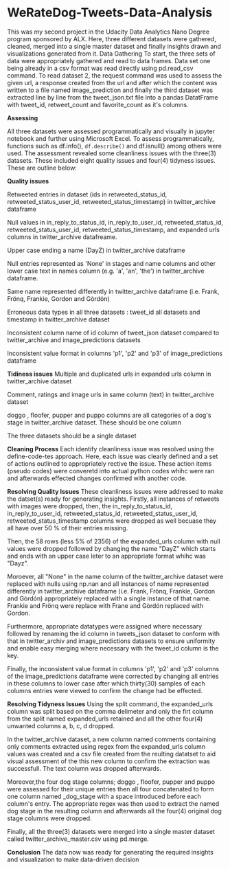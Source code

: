 # WeRateDog-Tweets-Data-Analysis
This was my second project in the Udacity Data Analytics Nano Degree program sponsored by ALX. Here, three different datasets were gathered, cleaned, merged into a single master dataset and finally insights drawn and visualizations generated from it.
Data Gathering
To start, the three sets of data were appropriately gathered and read to data frames. Data set one being already in a csv format was read directly using pd.read_csv command. To read dataset 2, the request command was used to assess the given url, a response created from the url and after which the content was written to a file named image_prediction and finally the third dataset was extracted line by line from the tweet_json.txt file into a pandas DatatFrame with tweet_id, retweet_count and favorite_count as it's columns.

__Assessing__

All three datasets were assessed programmatically and visually in jupyter notebook and further using Microsoft Excel. To assess programmatically, functions such as df.info(), ```df.describe()``` and df.isnull() among others were used. The assessment revealed some cleanliness issues with the three(3) datasets. These included eight quality issues and four(4) tidyness issues. These are outline below:

__Quality issues__

Retweeted entries in dataset (ids in retweeted_status_id, retweeted_status_user_id, retweeted_status_timestamp) in twitter_archive dataframe

Null values in in_reply_to_status_id, in_reply_to_user_id, retweeted_status_id, retweeted_status_user_id, retweeted_status_timestamp, and expanded urls columns in twitter_archive datafreame.

Upper case ending a name (DayZ) in twitter_archive dataframe

Null entries represented as 'None' in stages and name columns and other lower case text in names column (e.g. 'a', 'an', 'the') in twitter_archive dataframe.

Same name represented differently in twitter_archive dataframe (i.e. Frank, Frönq, Frankie, Gordon and Gòrdón)

Erroneous data types in all three datasets : tweet_id all datasets and timestamp in twitter_archive dataset

Inconsistent column name of id column of tweet_json dataset compared to twitter_archive and image_predictions datasets

Inconsistent value format in columns 'p1', 'p2' and 'p3' of image_predictions dataframe


__Tidiness issues__
Multiple and duplicated urls in expanded urls column in twitter_archive dataset

Comment, ratings and image urls in same column (text) in twitter_archive dataset

doggo , floofer, pupper and puppo columns are all categories of a dog's stage in twitter_archive dataset. These should be one column

The three datasets should be a single dataset


__Cleaning Process__
Each identify cleanliness issue was resolved using the define-code-tes approach. Here, each issue was clearly defined and a set of actions outlined to appropriately rective the issue. These action items (pseudo codes) were converetd into actual python codes whihc were ran and afterwards effected changes confirmed with another code.

__Resolving Quality Issues__
These cleanliness issues were addressed to make the datset(s) ready for generating insights. Firstly, all instances of retweets with images were dropped, then, the in_reply_to_status_id, in_reply_to_user_id, retweeted_status_id, retweeted_status_user_id, retweeted_status_timestamp columns were dropped as well becuase they all have over 50 % of their entries missing.

Then, the 58 rows (less 5% of 2356) of the expanded_urls column with null values were dropped followed by changing the name "DayZ" which starts and ends with an upper case leter to an appropriate format whihc was "Dayz".

Moroever, all "None" in the name column of the twitter_archive dataset were replaced with nulls using np.nan and all instances of name represented differently in twitter_archive dataframe (i.e. Frank, Frönq, Frankie, Gordon and Gòrdón) appropriately replaced with a single instance of that name. Frankie and Frönq were replace with Frane and Gòrdón replaced with Gordon.

Furthermore, appropriate datatypes were assigned where necessary followed by renaming the id column in tweets_json dataset to conform with that in twitter_archiv and image_predictions datasets to ensure uniformity and enable easy merging where necessary with the tweet_id column is the key.

Finally, the inconsistent value format in columns 'p1', 'p2' and 'p3' columns of the image_predictions dataframe were corrected by changing all entries in these columns to lower case after which thirty(30) samples of each columns entries were viewed to confirm the change had be effected.


__Resolving Tidyness Issues__
Using the split command, the expanded_urls column was split based on the comma delimeter and only the firt column from the split named expanded_urls retained and all the other four(4) unwanted columns a, b, c, d dropped.

In the twitter_archive dataset, a new column named comments containing only comments extracted using regex from the expanded_urls column values was created and a csv file created from the reulting datatset to aid visual assessment of the this new column to confirm the extraction was successfull. The text column was dropped afterwards.

Moreover,the four dog stage columns; doggo , floofer, pupper and puppo were assessed for their unique entries then all four concatenated to form one column named _dog_stage with a space introduced before each column's entry. The appropriate regex was then used to extract the named dog stage in the resulting column and afterwards all the four(4) original dog stage columns were dropped.

Finally, all the three(3) datasets were merged into a single master dataset called twitter_archive_master.csv using pd.merge.


__Conclusion__
The data now was ready for generating the required insights and visualization to make data-driven decision
